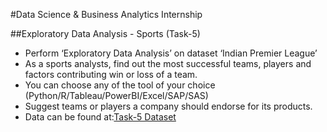 #Data Science & Business Analytics Internship

##Exploratory Data Analysis - Sports (Task-5)



* Perform ‘Exploratory Data Analysis’ on dataset ‘Indian Premier League’
* As a sports analysts, find out the most successful teams, players and factors contributing win or loss of a team.
* You can choose any of the tool of your choice (Python/R/Tableau/PowerBI/Excel/SAP/SAS)
* Suggest teams or players a company should endorse for its products.
* Data can be found at:[Task-5 Dataset](https://bit.ly/34SRn3b) 